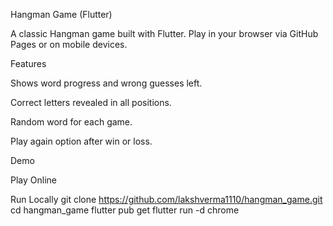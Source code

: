 Hangman Game (Flutter)

A classic Hangman game built with Flutter. Play in your browser via GitHub Pages or on mobile devices.

Features

Shows word progress and wrong guesses left.

Correct letters revealed in all positions.

Random word for each game.

Play again option after win or loss.

Demo

Play Online

Run Locally
git clone https://github.com/lakshverma1110/hangman_game.git
cd hangman_game
flutter pub get
flutter run -d chrome
